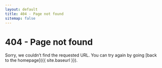 ```yaml
---
layout: default
title: 404 - Page not found
sitemap: false
---
```

404 - Page not found
====================
Sorry, we couldn’t find the requested URL. You can try again by going [back to the homepage]({{ site.baseurl }}).
